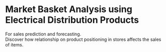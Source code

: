 # Market Basket Analysis using Electrical Distribution Products
For sales prediction and forecasting. <br />
Discover how relationship on product positioning in stores affects the sales of items.
